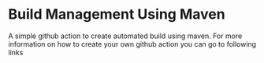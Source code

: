 # Build Management Using Maven

A simple github action to create automated build using maven. For more information on how to create your own github action you can go to following links
